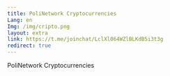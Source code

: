```yaml
---
title: PoliNetwork Cryptocurrencies
Lang: en
Img: /img/cripto.png
layout: extra
link: https://t.me/joinchat/LclXl064WZlBLKdB5i3t3g
redirect: true
---
```

PoliNetwork Cryptocurrencies
